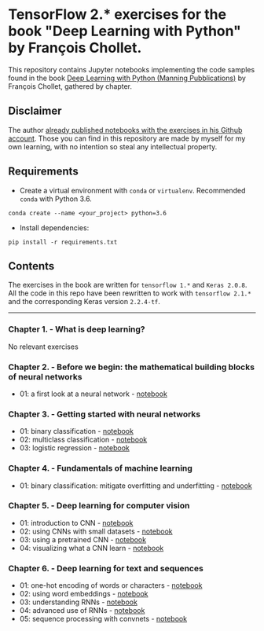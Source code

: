 # TensorFlow 2.* exercises for the book "Deep Learning with Python" by François Chollet.
This repository contains Jupyter notebooks implementing the code samples found in the book [Deep Learning with Python (Manning Pubblications)](https://www.manning.com/books/deep-learning-with-python?a_aid=keras&a_bid=76564dff) by François Chollet, gathered by chapter.

## Disclaimer
The author [already published notebooks with the exercises in his Github account](https://github.com/fchollet/deep-learning-with-python-notebooks). Those you can find in this repository are made by myself for my own learning, with no intention so steal any intellectual property.

## Requirements
- Create a virtual environment with `conda` or `virtualenv`. Recommended `conda` with Python 3.6.
```
conda create --name <your_project> python=3.6
```
- Install dependencies:
```
pip install -r requirements.txt
```

## Contents
The exercises in the book are written for `tensorflow 1.*` and `Keras 2.0.8`. All the code in this repo have been rewritten to work with `tensorflow 2.1.*` and the corresponding Keras version `2.2.4-tf`.

---

### Chapter 1. - What is deep learning?
No relevant exercises

### Chapter 2. - Before we begin: the mathematical building blocks of neural networks
- 01: a first look at a neural network - [notebook](https://github.com/lucone83/deep-learning-with-python/blob/master/notebooks/chapter_02/01%20-%20A%20first%20look%20at%20a%20neural%20network.ipynb)

### Chapter 3. - Getting started with neural networks
- 01: binary classification - [notebook](https://github.com/lucone83/deep-learning-with-python/blob/master/notebooks/chapter_03/01%20-%20Binary%20classifier.ipynb)
- 02: multiclass classification - [notebook](https://github.com/lucone83/deep-learning-with-python/blob/master/notebooks/chapter_03/02%20-%20Multiclass%20classifier.ipynb)
- 03: logistic regression - [notebook](https://github.com/lucone83/deep-learning-with-python/blob/master/notebooks/chapter_03/03%20-%20Logistic%20regression.ipynb)

### Chapter 4. - Fundamentals of machine learning
- 01: binary classification: mitigate overfitting and underfitting - [notebook](https://github.com/lucone83/deep-learning-with-python/blob/master/notebooks/chapter_04/01%20-%20Binary%20classifier%20-%20mitigate%20overfitting.ipynb)

### Chapter 5. - Deep learning for computer vision
- 01: introduction to CNN - [notebook](https://github.com/lucone83/deep-learning-with-python/blob/master/notebooks/chapter_05/01%20-%20Introduction%20to%20CNN.ipynb)
- 02: using CNNs with small datasets - [notebook](https://github.com/lucone83/deep-learning-with-python/blob/master/notebooks/chapter_05/02%20-%20Using%20convnets%20with%20small%20datasets.ipynb)
- 03: using a pretrained CNN - [notebook](https://github.com/lucone83/deep-learning-with-python/blob/master/notebooks/chapter_05/03%20-%20Using%20a%20pretrained%20CNN.ipynb)
- 04: visualizing what a CNN learn - [notebook](https://github.com/lucone83/deep-learning-with-python/blob/master/notebooks/chapter_05/04%20-%20Visualizing%20what%20CNN%20learn.ipynb)

### Chapter 6. - Deep learning for text and sequences
- 01: one-hot encoding of words or characters - [notebook](https://github.com/lucone83/deep-learning-with-python/blob/master/notebooks/chapter_06/01%20-%20One-hot%20encoding%20of%20words%20or%20characters.ipynb)
- 02: using word embeddings - [notebook](https://github.com/lucone83/deep-learning-with-python/blob/master/notebooks/chapter_06/02%20-%20Using%20word%20embeddings.ipynb)
- 03: understanding RNNs - [notebook](https://github.com/lucone83/deep-learning-with-python/blob/master/notebooks/chapter_06/03%20-%20Understanding%20RNNs.ipynb)
- 04: advanced use of RNNs - [notebook](https://github.com/lucone83/deep-learning-with-python/blob/master/notebooks/chapter_06/04%20-%20Advanced%20use%20of%20RNNs.ipynb)
- 05: sequence processing with convnets - [notebook](https://github.com/lucone83/deep-learning-with-python/blob/master/notebooks/chapter_06/05%20-%20Sequence%20processing%20with%20convnets.ipynb)
